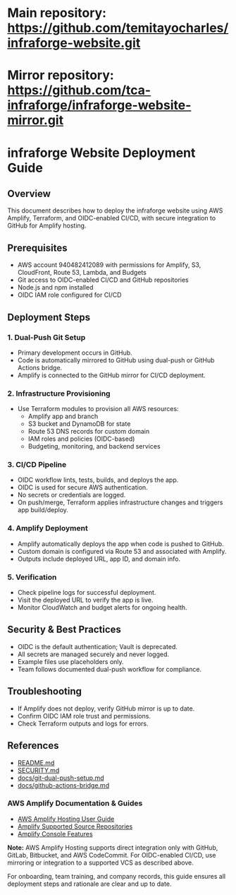 # Main repository: https://github.com/temitayocharles/infraforge-website.git
# Mirror repository: https://github.com/tca-infraforge/infraforge-website-mirror.git
# infraforge Website Deployment Guide

## Overview
This document describes how to deploy the infraforge website using AWS Amplify, Terraform, and OIDC-enabled CI/CD, with secure integration to GitHub for Amplify hosting.

## Prerequisites
  - AWS account 940482412089 with permissions for Amplify, S3, CloudFront, Route 53, Lambda, and Budgets
- Git access to OIDC-enabled CI/CD and GitHub repositories
- Node.js and npm installed
- OIDC IAM role configured for CI/CD

## Deployment Steps

### 1. Dual-Push Git Setup
- Primary development occurs in GitHub.
- Code is automatically mirrored to GitHub using dual-push or GitHub Actions bridge.
- Amplify is connected to the GitHub mirror for CI/CD deployment.

### 2. Infrastructure Provisioning
- Use Terraform modules to provision all AWS resources:
  - Amplify app and branch
  - S3 bucket and DynamoDB for state
  - Route 53 DNS records for custom domain
  - IAM roles and policies (OIDC-based)
  - Budgeting, monitoring, and backend services

### 3. CI/CD Pipeline
- OIDC workflow lints, tests, builds, and deploys the app.
- OIDC is used for secure AWS authentication.
- No secrets or credentials are logged.
- On push/merge, Terraform applies infrastructure changes and triggers app build/deploy.

### 4. Amplify Deployment
- Amplify automatically deploys the app when code is pushed to GitHub.
- Custom domain is configured via Route 53 and associated with Amplify.
- Outputs include deployed URL, app ID, and domain info.

### 5. Verification
- Check pipeline logs for successful deployment.
- Visit the deployed URL to verify the app is live.
- Monitor CloudWatch and budget alerts for ongoing health.

## Security & Best Practices
- OIDC is the default authentication; Vault is deprecated.
- All secrets are managed securely and never logged.
- Example files use placeholders only.
- Team follows documented dual-push workflow for compliance.

## Troubleshooting
- If Amplify does not deploy, verify GitHub mirror is up to date.
- Confirm OIDC IAM role trust and permissions.
- Check Terraform outputs and logs for errors.

## References
- [README.md](../README.md)
- [SECURITY.md](../SECURITY.md)
- [docs/git-dual-push-setup.md](./git-dual-push-setup.md)
- [docs/github-actions-bridge.md](./github-actions-bridge.md)

### AWS Amplify Documentation & Guides
- [AWS Amplify Hosting User Guide](https://docs.aws.amazon.com/amplify/latest/userguide/getting-started.html)
- [Amplify Supported Source Repositories](https://docs.aws.amazon.com/amplify/latest/userguide/getting-started.html#connect-repository)
- [Amplify Console Features](https://docs.aws.amazon.com/amplify/latest/userguide/welcome.html)

**Note:** AWS Amplify Hosting supports direct integration only with GitHub, GitLab, Bitbucket, and AWS CodeCommit. For OIDC-enabled CI/CD, use mirroring or integration to a supported VCS as described above.

For onboarding, team training, and company records, this guide ensures all deployment steps and rationale are clear and up to date.
